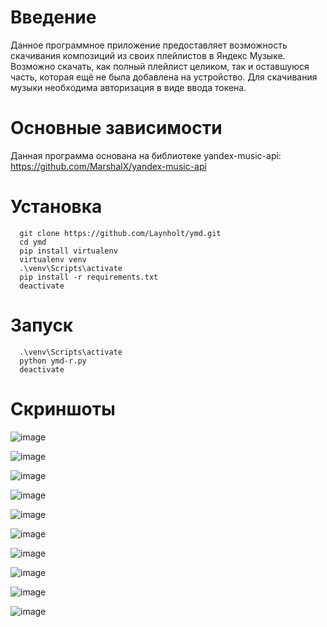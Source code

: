# Введение
Данное программное приложение предоставляет возможность скачивания композиций из своих плейлистов в Яндекс Музыке. Возможно скачать, как полный плейлист целиком, так и оставшуюся часть, которая ещё не была добавлена на устройство. Для скачивания музыки необходима авторизация в виде ввода токена.

# Основные зависимости
Данная программа основана на библиотеке yandex-music-api: https://github.com/MarshalX/yandex-music-api

# Установка
```
  git clone https://github.com/Laynholt/ymd.git
  cd ymd
  pip install virtualenv
  virtualenv venv
  .\venv\Scripts\activate
  pip install -r requirements.txt
  deactivate
```

# Запуск
```
  .\venv\Scripts\activate
  python ymd-r.py
  deactivate
```

# Скриншоты
![image](https://user-images.githubusercontent.com/41357381/189773511-5c69ef51-8a7b-49dd-ad60-10986e4af61a.png)

![image](https://user-images.githubusercontent.com/41357381/189773564-d2c8d291-0211-4b03-a094-f7fb96b37b64.png)

![image](https://user-images.githubusercontent.com/41357381/188517696-eb502272-6ebe-4e9c-9e0f-4264d6447651.png)

![image](https://user-images.githubusercontent.com/41357381/189773660-69c79187-1107-4ef2-9478-408843827875.png)

![image](https://user-images.githubusercontent.com/41357381/188517737-36550c56-5cf1-4080-86d0-0e71d88bf3cb.png)

![image](https://user-images.githubusercontent.com/41357381/188517746-41004fd9-78d0-465d-99bd-faa7ddd4bc61.png)

![image](https://user-images.githubusercontent.com/41357381/188517811-16c4b82d-2342-4acf-828f-9c60bdf74366.png)

![image](https://user-images.githubusercontent.com/41357381/188517824-f3e1e22e-5c23-49a4-a257-c3649f727356.png)

![image](https://user-images.githubusercontent.com/41357381/188517835-5a8fe9d9-28fe-4b88-8c4c-12a13cb02e7f.png)

![image](https://user-images.githubusercontent.com/41357381/189773745-aa828d1f-2bad-403b-8df2-74e7326e0ff6.png)


